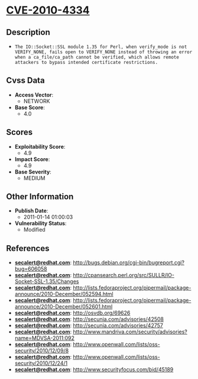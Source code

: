
# [CVE-2010-4334](https://cve.mitre.org/cgi-bin/cvename.cgi?name=CVE-2010-4334)

## Description

- `The IO::Socket::SSL module 1.35 for Perl, when verify_mode is not VERIFY_NONE, fails open to VERIFY_NONE instead of throwing an error when a ca_file/ca_path cannot be verified, which allows remote attackers to bypass intended certificate restrictions.`

## Cvss Data

- **Access Vector**:
  - NETWORK
- **Base Score**:
  - 4.0

## Scores

- **Exploitability Score**:
  - 4.9
- **Impact Score**:
  - 4.9
- **Base Severity**:
  - MEDIUM

## Other Information

- **Publish Date**:
  - 2011-01-14 01:00:03
- **Vulnerability Status**:
  - Modified

## References

- **secalert@redhat.com**: http://bugs.debian.org/cgi-bin/bugreport.cgi?bug=606058
- **secalert@redhat.com**: http://cpansearch.perl.org/src/SULLR/IO-Socket-SSL-1.35/Changes
- **secalert@redhat.com**: http://lists.fedoraproject.org/pipermail/package-announce/2010-December/052594.html
- **secalert@redhat.com**: http://lists.fedoraproject.org/pipermail/package-announce/2010-December/052601.html
- **secalert@redhat.com**: http://osvdb.org/69626
- **secalert@redhat.com**: http://secunia.com/advisories/42508
- **secalert@redhat.com**: http://secunia.com/advisories/42757
- **secalert@redhat.com**: http://www.mandriva.com/security/advisories?name=MDVSA-2011:092
- **secalert@redhat.com**: http://www.openwall.com/lists/oss-security/2010/12/09/8
- **secalert@redhat.com**: http://www.openwall.com/lists/oss-security/2010/12/24/1
- **secalert@redhat.com**: http://www.securityfocus.com/bid/45189
